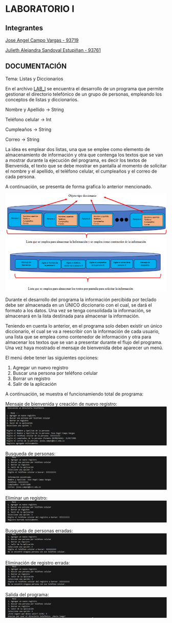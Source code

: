 # LABORATORIO I
## Integrantes
[Jose Angel Campo Vargas - 93719](https://github.com/Jose-Angel-Campo-Vargas)

[Julieth Alejandra Sandoval Estupiñan - 93761](https://github.com/Julieth-Sandoval)


## DOCUMENTACIÓN
Tema: Listas y Diccionarios

En el archivo [LAB_I](/LABORATORIO_I/LAB_I.py) se encuentra el desarrollo de  un programa que permite gestionar el directorio telefónico de un grupo de personas, empleando los conceptos de listas y diccionarios.

Nombre y Apellido → String

Teléfono celular → Int

Cumpleaños → String

Correo → String

La idea es emplear dos listas, una que se emplee como elemento de almacenamiento de información y otra que contenga los textos que se van a mostrar durante la ejecución del programa, es decir los textos de Bienvenida, el texto que se debe mostrar en pantalla al momento de solicitar el nombre y el apellido, el teléfono celular, el cumpleaños y el correo de cada persona.

A continuación, se presenta de forma grafica lo anterior mencionado.

![REPR_DICCIONARIOS](/LABORATORIO_I/IMAGENES/REPR_DICCIONARIOS.png)

Durante el desarrollo del programa la información percibida por teclado debe ser almacenada en un UNICO diccionario con el cual, se dará el formato a los datos. Una vez se tenga consolidada la información, se almacenará en la lista destinada para almacenar la información.

Teniendo en cuenta lo anterior, en el programa solo deben existir un único diccionario, el cual se va a reescribir con la información de cada usuario, una lista que se emplea como contenedor de información
y otra para almacenar los textos que se van a presentar durante el flujo del programa. Una vez haya mostrado el mensaje de bienvenida debe aparecer un menú.

El menú debe tener las siguientes opciones:
1. Agregar un nuevo registro
2. Buscar una persona por teléfono celular
3. Borrar un registro
4. Salir de la aplicación

A continuación, se muestra el funcionamiendo total de programa:

Mensaje de bienvenida y creación de nuevo registro:
![NUEVO_REGISTRO](/LABORATORIO_I/IMAGENES/NUEVO_REGISTRO.png)

Busqueda de personas:
![BUSQUEDA_PERSONAS](/LABORATORIO_I/IMAGENES/BUSQUEDA_PERSONAS.png)

Eliminar un registro:
![ELIMINAR_USUARIO](/LABORATORIO_I/IMAGENES/ELIMINAR_USUARIO.png)

Busqueda de personas erradas:
![BUSQUEDA_ERRADA](/LABORATORIO_I/IMAGENES/BUSQUEDA_ERRADA.png)

Eliminación de registro errada:
![ELIMINACION_ERRADA](/LABORATORIO_I/IMAGENES/ELIMINACION_ERRADA.png)

Salida del programa:
![SALIDA_PROGRAMA](/LABORATORIO_I/IMAGENES/SALIDA_PROGRAMA.png)
